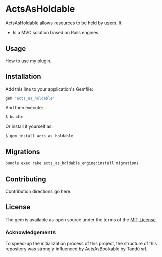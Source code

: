 # ActsAsHoldable
ActsAsHoldable allows resources to be held by users. It:

* Is a MVC solution based on Rails engines

## Usage
How to use my plugin.

## Installation
Add this line to your application's Gemfile:

```ruby
gem 'acts_as_holdable'
```

And then execute:
```bash
$ bundle
```

Or install it yourself as:
```bash
$ gem install acts_as_holdable
```

## Migrations

```bash
bundle exec rake acts_as_holdable_engine:install:migrations
```

## Contributing
Contribution directions go here.

## License
The gem is available as open source under the terms of the [MIT License](https://opensource.org/licenses/MIT).

### Acknowledgements

To speed-up the initialization process of this project, the structure of this repository was strongly influenced by ActsAsBookable by Tandù srl.